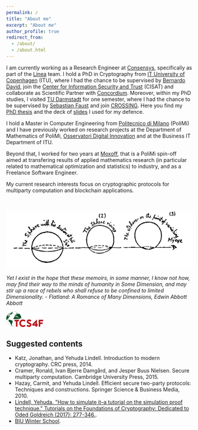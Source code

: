 ```yaml
---
permalink: /
title: "About me"
excerpt: "About me"
author_profile: true
redirect_from: 
  - /about/
  - /about.html
---
```

I am currently working as a Research Engineer at [Consensys](https://consensys.io/), specifically as part of the [Linea](https://linea.build/) team.
I hold a PhD in Cryptography from [IT University of Copenhagen](https://www.itu.dk/) (ITU), where I had the chance to be supervised by [Bernardo David](https://www.bmdavid.com/), join the [Center for Information Security and Trust](https://cist.dk/) (CISAT) and collaborate as Scientific Partner with [Concordium](https://concordium.com/). Moreover, within my PhD studies, I visited [TU Darmstadt](https://www.tu-darmstadt.de/) for one semester, where I had the chance to be supervised by [Sebastian Faust](https://www.informatik.tu-darmstadt.de/fb20/organisation_fb20/professuren_und_gruppenleitungen/fb20professuren_und_gruppenleitungen_detailseite_80576.en.jsp) and join [CROSSING](https://www.crossing.tu-darmstadt.de/crc_1119/index.en.jsp). Here you find my [PhD thesis](https://lorenzogentile404.github.io/files/phd_thesis.pdf) and the deck of [slides](https://lorenzogentile404.github.io/files/phd_thesis_slides.pdf) I used for my defence.    

I hold a Master in Computer Engineering from [Politecnico di Milano](https://www.polimi.it/en/) (PoliMi) and I have previously worked on research projects at the Department of Mathematics of PoliMi, [Osservatori Digital Innovation](https://www.osservatori.net/) and at the Business IT Department of ITU. 

Beyond that, I worked for two years at [Moxoff](https://www.moxoff.com/), that is a PoliMi spin-off aimed at transfering results of applied mathematics research (in particular related to mathematical optimization and statistics) to industry, and as a Freelance Software Engineer.

My current research interests focus on cryptographic protocols for multiparty computation and blockchain applications.
<br/><br/><br/>

![alt text](images/flatland.png)

*Yet I exist in the hope that these memoirs, in some manner, I know not how, may find their way to the minds of humanity in Some Dimension, and may stir up a race of rebels who shall refuse to be confined to limited Dimensionality. - Flatland: A Romance of Many Dimensions, Edwin Abbott Abbott*

[<img src="images/tcs4f.svg" width="100">](https://tcs4f.org)

## Suggested contents

* Katz, Jonathan, and Yehuda Lindell. Introduction to modern cryptography. CRC press, 2014.
* Cramer, Ronald, Ivan Bjerre Damgård, and Jesper Buus Nielsen. Secure multiparty computation. Cambridge University Press, 2015.
* Hazay, Carmit, and Yehuda Lindell. Efficient secure two-party protocols: Techniques and constructions. Springer Science & Business Media, 2010.
* [Lindell, Yehuda. "How to simulate it–a tutorial on the simulation proof technique." Tutorials on the Foundations of Cryptography: Dedicated to Oded Goldreich (2017): 277-346.](https://eprint.iacr.org/2016/046).
* [BIU Winter School](https://www.youtube.com/@thebiuresearchcenteronappl8783/playlists).
